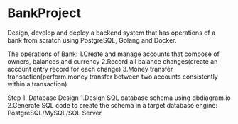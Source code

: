 # BankProject
Design, develop and deploy a backend system that has operations of a bank from scratch using PostgreSQL, Golang and Docker.


The operations of Bank:
  1.Create and manage accounts that compose of owners, balances and currency
  2.Record all balance changes(create an account entry record for each change)
  3.Money transfer transaction(perform money transfer between two accounts consistently within a transaction)
  
 
Step 1. Database Design
  1.Design SQL database schema using dbdiagram.io
  2.Generate SQL code to create the schema in a target database engine: PostgreSQL/MySQL/SQL Server
